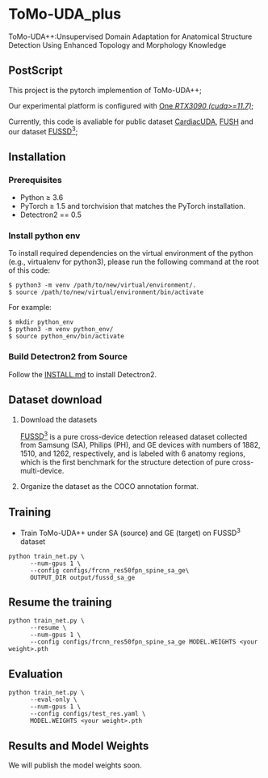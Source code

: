 # ToMo-UDA_plus
ToMo-UDA++:Unsupervised Domain Adaptation for Anatomical Structure Detection Using Enhanced Topology and Morphology Knowledge


## PostScript
 This project is the pytorch implemention of ToMo-UDA++;

 Our experimental platform is configured with <u>One *RTX3090 (cuda>=11.7)*</u>; 

 Currently, this code is avaliable for public dataset <a href="https://github.com/xmed-lab/GraphEcho">CardiacUDA</a>, <a href="https://github.com/xmed-lab/ToMo-UDA">FUSH</a> and our dataset <a href="https://drive.google.com/drive/folders/1pZ-B_Tnu2qnuYZKO1XDHG9dGe8BGyVX7?usp=drive_link">FUSSD<sup>3</sup></a>;  

 ## Installation

### Prerequisites

- Python ≥ 3.6
- PyTorch ≥ 1.5 and torchvision that matches the PyTorch installation.
- Detectron2 == 0.5

### Install python env

To install required dependencies on the virtual environment of the python (e.g., virtualenv for python3), please run the following command at the root of this code:
```
$ python3 -m venv /path/to/new/virtual/environment/.
$ source /path/to/new/virtual/environment/bin/activate
```
For example:
```
$ mkdir python_env
$ python3 -m venv python_env/
$ source python_env/bin/activate
```
 

### Build Detectron2 from Source

Follow the [INSTALL.md](https://github.com/facebookresearch/detectron2/blob/master/INSTALL.md) to install Detectron2.

## Dataset download

1. Download the datasets
   
   
   <a href="https://drive.google.com/drive/folders/1pZ-B_Tnu2qnuYZKO1XDHG9dGe8BGyVX7?usp=drive_link">FUSSD<sup>3</sup></a> is a pure cross-device detection released dataset collected from Samsung (SA), Philips (PH), and GE devices with numbers of 1882, 1510, and 1262, respectively, and is labeled with 6 anatomy regions, which is the first benchmark for the structure detection of pure cross-multi-device.


2. Organize the dataset as the COCO annotation format.

## Training

- Train ToMo-UDA++ under SA (source) and GE (target) on FUSSD<sup>3</sup> dataset

```shell
python train_net.py \
      --num-gpus 1 \
      --config configs/frcnn_res50fpn_spine_sa_ge\
      OUTPUT_DIR output/fussd_sa_ge
```

## Resume the training

```shell
python train_net.py \
      --resume \
      --num-gpus 1 \
      --config configs/frcnn_res50fpn_spine_sa_ge MODEL.WEIGHTS <your weight>.pth
```

## Evaluation

```shell
python train_net.py \
      --eval-only \
      --num-gpus 1 \
      --config configs/test_res.yaml \
      MODEL.WEIGHTS <your weight>.pth
```

## Results and Model Weights

We will publish the model weights soon.
